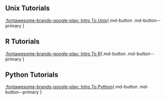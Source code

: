 ## Unix Tutorials

[:fontawesome-brands-google-play: Intro To Unix](./intro-to-unix/intro-to-unix.md){.md-button .md-button--primary }

## R Tutorials

[:fontawesome-brands-google-play: Intro To R](./intro-to-r/r-ondemand.md){.md-button .md-button--primary }

## Python Tutorials

[:fontawesome-brands-google-play: Intro To Python](./intro-to-python/python-ondemand.md){.md-button .md-button--primary }

